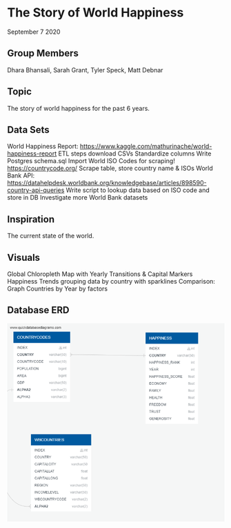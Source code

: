 # The Story of World Happiness
September 7 2020

## Group Members
Dhara Bhansali, Sarah Grant, Tyler Speck, Matt Debnar

## Topic
The story of world happiness for the past 6 years.

## Data Sets
World Happiness Report: https://www.kaggle.com/mathurinache/world-happiness-report
	ETL steps
download CSVs
Standardize columns
Write Postgres schema.sql
Import
World ISO Codes for scraping! https://countrycode.org/ 
Scrape table, store country name & ISOs
World Bank API: https://datahelpdesk.worldbank.org/knowledgebase/articles/898590-country-api-queries
Write script to lookup data based on ISO code and store in DB
Investigate more World Bank datasets

## Inspiration
The current state of the world.

## Visuals
Global Chloropleth Map with Yearly Transitions & Capital Markers
Happiness Trends grouping data by country with sparklines
Comparison: Graph Countries by Year by factors

## Database ERD
![HAPPINESSDB_ERD.png](HAPPINESSDB_ERD.png)
